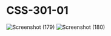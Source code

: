 # CSS-301-01
![Screenshot (179)](https://user-images.githubusercontent.com/104826351/198383844-ea89b06f-a33a-4ca8-afb0-59331426f5d7.png)
![Screenshot (180)](https://user-images.githubusercontent.com/104826351/198383850-99e12254-82d9-4c82-8d45-f5dfb78ec50a.png)
